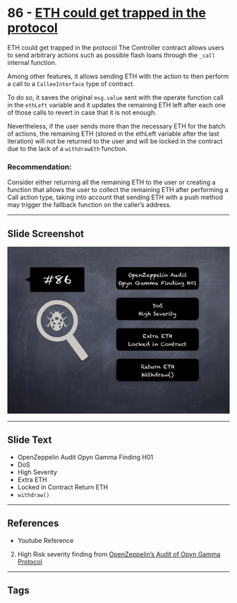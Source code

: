 
# 86 - [ETH could get trapped in the protocol](./ETH%20could%20get%20trapped%20in%20the%20protocol.md)

ETH could get trapped in the protocol The Controller contract allows users to send arbitrary actions such as possible flash loans through the `_call` internal function. 

Among other features, it allows sending ETH with the action to then perform a call to a `CalleeInterface` type of contract. 

To do so, it saves the original `msg.value` sent with the operate function call in the `ethLeft` variable and it updates the remaining ETH left after each one of those calls to revert in case that it is not enough. 

Nevertheless, if the user sends more than the necessary ETH for the batch of actions, the remaining ETH (stored in the ethLeft variable after the last iteration) will not be returned to the user and will be locked in the contract due to the lack of a `withdrawEth` function.

### Recommendation:
Consider either returning all the remaining ETH to the user or creating a function that allows the user to collect the remaining ETH after performing a Call action type, taking into account that sending ETH with a push method may trigger the fallback function on the caller’s address.
___
## Slide Screenshot
![086.png](../../images/7.%20Audit%20Findings%20101/086.png)
___
## Slide Text
- OpenZeppelin Audit Opyn Gamma Finding H01
- DoS
- High Severity
- Extra ETH
- Locked in Contract Return ETH
- `withdraw()`
___
## References
- Youtube Reference
2. High Risk severity finding from [OpenZeppelin’s Audit of Opyn Gamma Protocol](https://blog.openzeppelin.com/opyn-gamma-protocol-audit/)
___
## Tags
